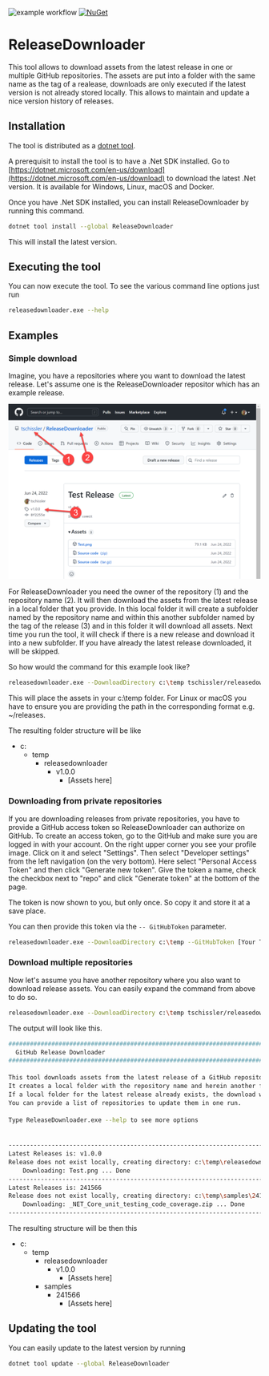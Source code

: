 ﻿![example workflow](https://github.com/tschissler/releasedownloader/actions/workflows/dotnet.yml/badge.svg)
[![NuGet](https://img.shields.io/nuget/v/releasedownloader)](https://www.nuget.org/packages/ReleaseDownloader)

# ReleaseDownloader

This tool allows to download assets from the latest release in one or multiple GitHub repositories. 
The assets are put into a folder with the same name as the tag of a realease, downloads are only executed if the latest version is not already stored locally. 
This allows to maintain and update a nice version history of releases.

## Installation
The tool is distributed as a [dotnet tool](https://docs.microsoft.com/en-us/dotnet/core/tools/global-tools). 

A prerequisit to install the tool is to have a .Net SDK installed. 
Go to [https://dotnet.microsoft.com/en-us/download](https://dotnet.microsoft.com/en-us/download) to download the latest .Net version.
It is available for Windows, Linux, macOS and Docker.

Once you have .Net SDK installed, you can install ReleaseDownloader by running this command.

```bash
dotnet tool install --global ReleaseDownloader
```

This will install the latest version.

## Executing the tool
You can now execute the tool.
To see the various command line options just run 
```bash
releasedownloader.exe --help
```


## Examples

### Simple download
Imagine, you have a repositories where you want to download the latest release. 
Let's assume one is the ReleaseDownloader repositor which has an example release.

![Example Repository](https://raw.githubusercontent.com/tschissler/ReleaseDownloader/main/Images/ExampleRepository.png)

For ReleaseDownloader you need the owner of the repository (1) and the repository name (2).
It will then download the assets from the latest release in a local folder that you provide.
In this local folder it will create a subfolder named by the repository name and within this another subfolder named by the tag of the release (3) and in this folder it will download all assets.
Next time you run the tool, it will check if there is a new release and download it into a new subfolder. 
If you have already the latest release downloaded, it will be skipped.

So how would the command for this example look like?

```bash
releasedownloader.exe --DownloadDirectory c:\temp tschissler/releasedownloader
```

This will place the assets in your c:\temp folder. 
For Linux or macOS you have to ensure you are providing the path in the corresponding format e.g. ~/releases.

The resulting folder structure will be like

- c:
    - temp
        - releasedownloader
            - v1.0.0
                - [Assets here]

### Downloading from private repositories
If you are downloading releases from private repositories, you have to provide a GitHub access token so ReleaseDownloader can authorize on GitHub.
To create an access token, go to the GitHub and make sure you are logged in with your account.
On the right upper corner you see your profile image.
Click on it and select "Settings". Then select "Developer settings" from the left navigation (on the very bottom).
Here select "Personal Access Token" and then click "Generate new token".
Give the token a name, check the checkbox next to "repo" and click "Generate token" at the bottom of the page.

The token is now shown to you, but only once. So copy it and store it at a save place.

You can then provide this token via the ```-- GitHubToken``` parameter.

```bash
releasedownloader.exe --DownloadDirectory c:\temp --GitHubToken [Your Token] tschissler/releasedownloader
```

### Download multiple repositories
Now let's assume you have another repository where you also want to download release assets.
You can easily expand the command from above to do so.

```bash
releasedownloader.exe --DownloadDirectory c:\temp tschissler/releasedownloader dotnet/samples
```

The output will look like this.

```bash
################################################################################
  GitHub Release Downloader
################################################################################

This tool downloads assets from the latest release of a GitHub repository.
It creates a local folder with the repository name and herein another folder with the release tag.
If a local folder for the latest release already exists, the download will be skipped.
You can provide a list of repositories to update them in one run.

Type ReleaseDownloader.exe --help to see more options


--------------------------------------------------------------------------------
Latest Releases is: v1.0.0
Release does not exist locally, creating directory: c:\temp\releasedownloader\v1.0.0
    Downloading: Test.png ... Done
--------------------------------------------------------------------------------
Latest Releases is: 241566
Release does not exist locally, creating directory: c:\temp\samples\241566
    Downloading: _NET_Core_unit_testing_code_coverage.zip ... Done
--------------------------------------------------------------------------------
```

The resulting structure will be then this

- c:
    - temp
        - releasedownloader
            - v1.0.0
                - [Assets here]
        - samples
            - 241566
                - [Assets here]


## Updating the tool
You can easily update to the latest version by running
```bash
dotnet tool update --global ReleaseDownloader
```

